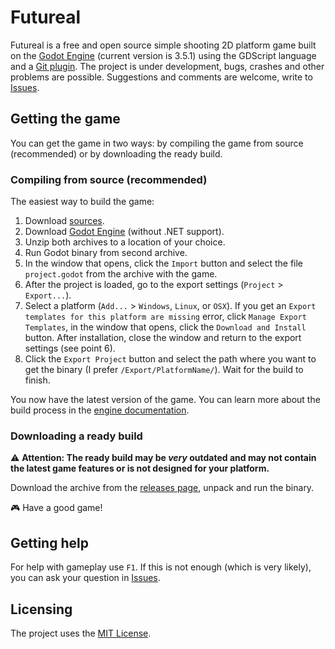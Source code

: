 # Futureal
Futureal is a free and open source simple shooting 2D platform game built on the [Godot Engine](https://github.com/godotengine/godot) (current version is 3.5.1) using the GDScript language and a [Git plugin](https://github.com/godotengine/godot-git-plugin). The project is under development, bugs, crashes and other problems are possible. Suggestions and comments are welcome, write to [Issues](https://github.com/GREATDNG/Futureal/issues).

## Getting the game
You can get the game in two ways: by compiling the game from source (recommended) or by downloading the ready build.

### Compiling from source (recommended)
The easiest way to build the game:
1. Download [sources](https://github.com/GREATDNG/Futureal/archive/refs/heads/master.zip).
2. Download [Godot Engine](https://godotengine.org/download) (without .NET support).
3. Unzip both archives to a location of your choice.
4. Run Godot binary from second archive.
5. In the window that opens, click the `Import` button and select the file `project.godot` from the archive with the game.
6. After the project is loaded, go to the export settings (`Project` > `Export...`).
7. Select a platform (`Add...` > `Windows`, `Linux`, or `OSX`). If you get an `Export templates for this platform are missing` error, click `Manage Export Templates`, in the window that opens, click the `Download and Install` button. After installation, close the window and return to the export settings (see point 6).
8. Click the `Export Project` button and select the path where you want to get the binary (I prefer `/Export/PlatformName/`). Wait for the build to finish.

You now have the latest version of the game. You can learn more about the build process in the [engine documentation](https://docs.godotengine.org/en/stable/development/compiling/index.html).

### Downloading a ready build
:warning: **Attention: The ready build may be *very* outdated and may not contain the latest game features or is not designed for your platform.**

Download the archive from the [releases page](https://github.com/GREATDNG/Futureal/releases), unpack and run the binary.

:video_game: Have a good game!

## Getting help
For help with gameplay use `F1`. If this is not enough (which is very likely), you can ask your question in [Issues](https://github.com/GREATDNG/Futureal/issues).

## Licensing
The project uses the [MIT License](https://github.com/GREATDNG/Futureal/blob/master/LICENSE).
